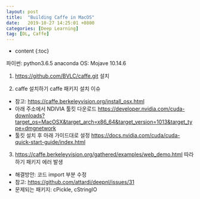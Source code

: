 ```yaml
---
layout: post
title:  "Building Caffe in MacOS"
date:   2019-10-27 14:25:01 +0800
categories: [Deep Learning]
tag: [DL, Caffe]
---
```


* content
{:toc}


파이썬: python3.6.5 anaconda 
OS: Mojave 10.14.6


1. https://github.com/BVLC/caffe.git 설치

2. caffe 설치하기
caffe 패키지 설치 이슈
- 참고: https://caffe.berkeleyvision.org/install_osx.html
- 아래 주소에서 NDIVIA 툴킷 다운로드 
https://developer.nvidia.com/cuda-downloads?target_os=MacOSX&target_arch=x86_64&target_version=1013&target_type=dmgnetwork
- 툴킷 설치 후 아래 가이드대로 설정
https://docs.nvidia.com/cuda/cuda-quick-start-guide/index.html



3. https://caffe.berkeleyvision.org/gathered/examples/web_demo.html 따라하기
패키지 에러 발생
- 해결방안: 코드 import 부분 수정 
- 참고: https://github.com/attardi/deepnl/issues/31
- 문제되는 패키지: cPickle, cStringIO


[jekyll]:      http://jekyllrb.com
[jekyll-gh]:   https://github.com/jekyll/jekyll
[jekyll-help]: https://github.com/jekyll/jekyll-help
